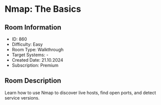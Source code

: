 ﻿# Nmap: The Basics

## Room Information
- ID: 860
- Difficulty: Easy
- Room Type: Walkthrough
- Target Systems: -
- Created Date: 21.10.2024
- Subscription: Premium

## Room Description
Learn how to use Nmap to discover live hosts, find open ports, and detect service versions.
